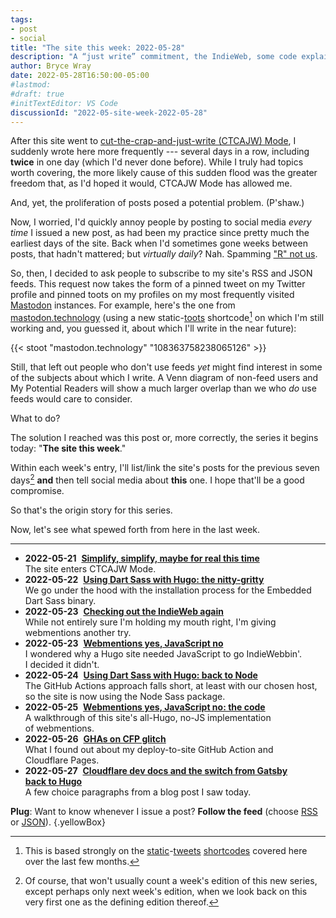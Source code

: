 ```yaml
---
tags:
- post
- social
title: "The site this week: 2022-05-28"
description: "A “just write” commitment, the IndieWeb, some code explainers, and Cloudflare Pages glitches."
author: Bryce Wray
date: 2022-05-28T16:50:00-05:00
#lastmod:
#draft: true
#initTextEditor: VS Code
discussionId: "2022-05-site-week-2022-05-28"
---
```


After this site went to [cut-the-crap-and-just-write (CTCAJW) Mode](/posts/2022/05/simplify-simplify-maybe-for-real-this-time/), I suddenly wrote here more frequently --- several days in a row, including **twice** in one day (which I'd never done before). While I truly had topics worth covering, the more likely cause of this sudden flood was the greater freedom that, as I'd hoped it would, CTCAJW Mode has allowed me.

And, yet, the proliferation of posts posed a potential problem. (P'shaw.)

Now, I worried, I'd quickly annoy people by posting to social media *every time* I issued a new post, as had been my practice since pretty much the earliest days of the site. Back when I'd sometimes gone weeks between posts, that hadn't mattered; but *virtually daily*? Nah. Spamming ["R" not us](https://en.wikipedia.org/wiki/Toys_%22R%22_Us).

So, then, I decided to ask people to subscribe to my site's RSS and JSON feeds. This request now takes the form of a pinned tweet on my Twitter profile and pinned toots on my profiles on my most frequently visited [Mastodon](https://joinmastodon.org) instances. For example, here's the one from [mastodon.technology](https://mastodon.technology) (using a new static-[toots](https://docs.joinmastodon.org/user/posting/) shortcode[^staticTweets] on which I'm still working and, you guessed it, about which I'll write in the near future):

[^staticTweets]: This is based strongly on the [static](/posts/2022/02/static-tweets-eleventy-hugo/)-[tweets](/posts/2022/02/static-tweets-eleventy-hugo-part-2/) [shortcodes](/posts/2022/04/static-tweets-astro/) covered here over the last few months.

{{< stoot "mastodon.technology" "108363758238065126" >}}

Still, that left out people who don't use feeds *yet* might find interest in some of the subjects about which I write. A Venn diagram of non-feed users and My Potential Readers will show a much larger overlap than we who *do* use feeds would care to consider.

What to do?

The solution I reached was this post or, more correctly, the series it begins today: "**The site this week**."

Within each week's entry, I'll list/link the site's posts for the previous seven days[^notThis] **and** then tell social media about **this** one. I hope that'll be a good compromise.

[^notThis]: Of course, that won't usually count a week's edition of this new series, except perhaps only next week's edition, when we look back on this very first one as the defining edition thereof.

So that's the origin story for this series.

Now, let's see what spewed forth from here in the last week.

---

- <strong class="pokey">2022-05-21</strong>&nbsp;&nbsp;[**Simplify, simplify, maybe for real this time**](/posts/2022/05/simplify-simplify-maybe-for-real-this-time/)\
The site enters CTCAJW Mode.
- <strong class="pokey">2022-05-22</strong>&nbsp;&nbsp;[**Using Dart Sass with Hugo: the nitty-gritty**](/posts/2022/05/using-dart-sass-hugo-nitty-gritty/)\
We go under the hood with the installation process for the Embedded Dart Sass binary.
- <strong class="pokey">2022-05-23</strong>&nbsp;&nbsp;[**Checking out the IndieWeb again**](/posts/2022/05/checking-out-indieweb-again/)\
While not entirely sure I'm holding my mouth right, I'm giving webmentions another try.
- <strong class="pokey">2022-05-23</strong>&nbsp;&nbsp;[**Webmentions yes, JavaScript no**](/posts/2022/05/webmentions-yes-javascript-no/)\
I wondered why a Hugo site needed JavaScript to go IndieWebbin'. I decided it didn't.
- <strong class="pokey">2022-05-24</strong>&nbsp;&nbsp;[**Using Dart Sass with Hugo: back to Node**](/posts/2022/05/using-dart-sass-hugo-back-to-node/)\
The GitHub Actions approach falls short, at least with our chosen host, so the site is now using the Node Sass package.
- <strong class="pokey">2022-05-25</strong>&nbsp;&nbsp;[**Webmentions yes, JavaScript no: the code**](/posts/2022/05/webmentions-yes-javascript-no-the-code/)\
A walkthrough of this site's all-Hugo, no-JS implementation of webmentions.
- <strong class="pokey">2022-05-26</strong>&nbsp;&nbsp;[**GHAs on CFP glitch**](/posts/2022/05/ghas-on-cfp-glitch/)\
What I found out about my deploy-to-site GitHub Action and Cloudflare Pages.
- <strong class="pokey">2022-05-27</strong>&nbsp;&nbsp;[**Cloudflare dev docs and the switch from Gatsby back to Hugo**](/posts/2022/05/cloudflare-dev-docs-hugo-gatsby/)\
A few choice paragraphs from a blog post I saw today.

**Plug**: Want to know whenever I issue a post? **Follow the feed** (choose [RSS](/index.xml) or [JSON](/index.json)).
{.yellowBox}

